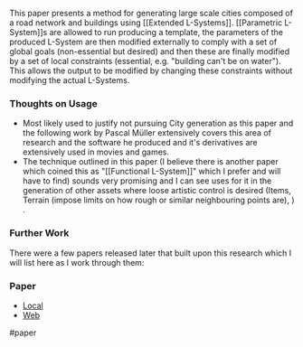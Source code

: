 This paper presents a method for generating large scale cities composed of a road network and buildings using [[Extended L-Systems]]. [[Parametric L-System]]s are allowed to run producing a template, the parameters of the produced L-System are then modified externally to comply with a set of global goals (non-essential but desired) and then these are finally modified by a set of local constraints (essential, e.g. "building can't be on water"). This allows the output to be modified by changing these constraints without modifying the actual L-Systems.
### Thoughts on Usage
- Most likely used to justify not pursuing City generation as this paper and the following work by Pascal Müller extensively covers this area of research and the software he produced and it's derivatives are extensively used in movies and games.
- The technique outlined in this paper (I believe there is another paper which coined this as "[[Functional L-System]]" which I prefer and will have to find) sounds very promising and I can see uses for it in the generation of other assets where loose artistic control is desired (Items, Terrain (impose limits on how rough or similar neighbouring points are), ) .
### Further Work
There were a few papers released later that built upon this research which I will list here as I work through them:
### Paper
- [Local](file:///W:%5CBsc%20Computing%5CDissertation%5CThird%20Party%5CPapers%5CProcedural%20Modeling%20of%20Cities.pdf)
- [Web](https://web.archive.org/web/20060114082225/http://www.vision.ee.ethz.ch/~pmueller/documents/procedural_modeling_of_cities__siggraph2001.pdf)


#paper
